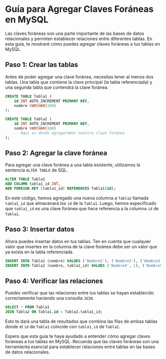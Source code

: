 # Guía para Agregar Claves Foráneas en MySQL

Las claves foráneas son una parte importante de las bases de datos relacionales y permiten establecer relaciones entre diferentes tablas. En esta guía, te mostraré cómo puedes agregar claves foráneas a tus tablas en MySQL.

## Paso 1: Crear las tablas

Antes de poder agregar una clave foránea, necesitas tener al menos dos tablas. Una tabla que contiene la clave principal (la tabla referenciada) y una segunda tabla que contendrá la clave foránea.

```sql
CREATE TABLE Tabla1 (
    id INT AUTO_INCREMENT PRIMARY KEY,
    nombre VARCHAR(100)
);

CREATE TABLE Tabla2 (
    id INT AUTO_INCREMENT PRIMARY KEY,
    nombre VARCHAR(100)
    -- Aquí es donde agregaremos nuestra clave foránea
);
```

## Paso 2: Agregar la clave foránea

Para agregar una clave foránea a una tabla existente, utilizamos la sentencia `ALTER TABLE` de SQL.

```sql
ALTER TABLE Tabla2
ADD COLUMN tabla1_id INT,
ADD FOREIGN KEY (tabla1_id) REFERENCES Tabla1(id);
```

En este código, hemos agregado una nueva columna a `Tabla2` llamada `tabla1_id` que almacenará los `id` de la `Tabla1`. Luego, hemos especificado que `tabla1_id` es una clave foránea que hace referencia a la columna `id` de `Tabla1`.

## Paso 3: Insertar datos

Ahora puedes insertar datos en tus tablas. Ten en cuenta que cualquier valor que insertes en la columna de la clave foránea debe ser un valor que ya exista en la tabla referenciada.

```sql
INSERT INTO Tabla1 (nombre) VALUES ('Nombre1'), ('Nombre2'), ('Nombre3');
INSERT INTO Tabla2 (nombre, tabla1_id) VALUES ('Nombre4', 1), ('Nombre5', 2), ('Nombre6', 3);
```

## Paso 4: Verificar las relaciones

Puedes verificar que las relaciones entre tus tablas se hayan establecido correctamente haciendo una consulta `JOIN`.

```sql
SELECT * FROM Tabla1
JOIN Tabla2 ON Tabla1.id = Tabla2.tabla1_id;
```

Esto te dará una tabla de resultados que combina las filas de ambas tablas donde el `id` de `Tabla1` coincide con `tabla1_id` de `Tabla2`.

Espero que esta guía te haya ayudado a entender cómo agregar claves foráneas a tus tablas en MySQL. Recuerda que las claves foráneas son una herramienta esencial para establecer relaciones entre tablas en las bases de datos relacionales.
